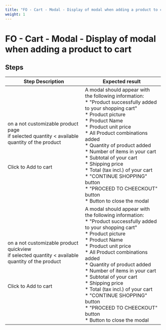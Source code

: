 ```yaml
---
title: "FO - Cart - Modal - Display of modal when adding a product to cart"
weight: 1
---
```


# FO - Cart - Modal - Display of modal when adding a product to cart
## Steps
| Step Description | Expected result |
| ----- | ----- |
| on a not customizable product page<br>if selected quantity < available quantity of the product<br><br> <br><br>Click to Add to cart | A modal should appear with the following information:<br> * "Product successfully added to your shopping cart"<br> * Product picture<br> * Product Name<br> * Product unit price<br> * All Product combinations added<br> * Quantity of product added<br> * Number of items in your cart<br> * Subtotal of your cart<br> * Shipping price<br> * Total (tax incl.) of your cart<br> * "CONTINUE SHOPPING" button<br> * "PROCEED TO CHEECKOUT" button<br> * Button to close the modal |
| on a not customizable product quickview<br>if selected quantity < available quantity of the product<br><br> <br><br>Click to Add to cart | A modal should appear with the following information:<br> * "Product successfully added to your shopping cart"<br> * Product picture<br> * Product Name<br> * Product unit price<br> * All Product combinations added<br> * Quantity of product added<br> * Number of items in your cart<br> * Subtotal of your cart<br> * Shipping price<br> * Total (tax incl.) of your cart<br> * "CONTINUE SHOPPING" button<br> * "PROCEED TO CHEECKOUT" button<br> * Button to close the modal |

